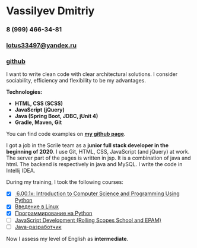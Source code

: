# Vassilyev Dmitriy

### 8 (999) 466-34-81
### lotus33497@yandex.ru
### [github](https://github.com/lotus334)

I want to write clean code with clear architectural solutions. I consider sociability, efficiency and flexibility to be my advantages. 

**Technologies:**
* **HTML, CSS (SCSS)**
* **JavaScript (jQuery)** 
* **Java (Spring Boot, JDBC, jUnit 4)**
* **Gradle, Maven, Git**

You can find code examples on [**my github page**](https://github.com/lotus334).

I got a job in the Sсrile team as a **junior full stack developer in the beginning of 2020**. I use Git, HTML, CSS, JavaScript (and jQuery) at work. The server part of the pages is written in jsp. It is a combination of java and html. The backend is respectively in java and MySQL. I write the code in Intellij IDEA.

During my training, I took the following courses:
- [x] [ 6.00.1x: Introduction to Computer Science and Programming Using Python ](https://courses.edx.org/certificates/54b7ab1f1af14e6b8048a1685bf54990)
- [x] [Введение в Linux](https://stepik.org/cert/333093)
- [x] [Программирование на Python](https://stepik.org/cert/318718)
- [ ] [JavaScript Development (Rolling Scopes School and EPAM)](https://rs.school/)
- [ ] [Java-разработчик](https://praktikum.yandex.ru/java-developer/)

Now I assess my level of English as **intermediate**.